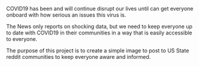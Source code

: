 COVID19 has been and will continue disrupt our lives until can get everyone onboard with how serious an issues this virus is.

The News only reports on shocking data, but we need to keep everyone up to date with COVID19 in their communities in a
way that is easily accessible to everyone.

The purpose of this project is to create a simple image to post to US State reddit communities to keep everyone aware
and informed.
